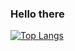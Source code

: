 ### Hello there 

[![Top Langs](https://github-readme-stats.vercel.app/api/top-langs/?username=phdhary&layout=compact&bg_color=1e1e2e&text_color=cdd6f4&icon_color=cba6f7&title_color=94e2d5)](https://github.com/phdhary)
